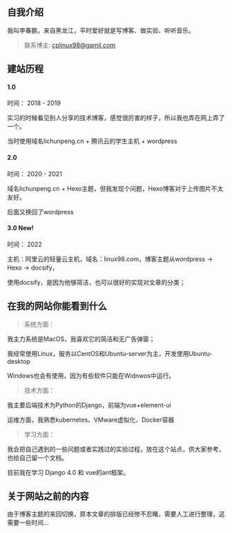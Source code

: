 ## 自我介绍

我叫李春鹏，来自黑龙江，平时爱好就是写博客、做实验、听听音乐。

> 联系博主: cplinux98@gamil.com

## 建站历程

<!-- tabs:start -->

#### **1.0**

时间： 2018 - 2019

实习的时候看见别人分享的技术博客，感觉很厉害的样子，所以我也弄在网上弄了一个。

当时使用域名lichunpeng.cn + 腾讯云的学生主机 + wordpress

#### **2.0**

时间： 2020 - 2021

域名lichunpeng.cn + Hexo主题，但我发现个问题，Hexo博客对于上传图片不太友好。

后面又换回了wordpress

#### **3.0 <span class="tab-badge">New!</span>**

时间： 2022

主机：阿里云的轻量云主机，域名：linux98.com，博客主题从wordpress -> Hexo -> docsify，

使用docsify，是因为他够简洁，也可以很好的实现对文章的分类；

<!-- tabs:end -->

## 在我的网站你能看到什么

> 系统方面：

我主力系统是MacOS，我喜欢它的简洁和无广告弹窗；

我经常使用Linux，服务以CentOS和Ubuntu-server为主，开发使用Ubuntu-desktop

Windows也会有使用，因为有些软件只能在Widnwos中运行。

> 技术方面：

我主要后端技术为Python的Django，前端为vue+element-ui

运维方面，我熟悉kubernetes、VMware虚拟化、Docker容器

> 学习方面：

我会把自己遇到的一些问题或者实践过的实验过程，放在这个站点，供大家参考，也给自己留一个文档。

目前我在学习 Django 4.0 和 vue的ant框架。

## 关于网站之前的内容

由于博客主题的来回切换，原本文章的排版已经惨不忍睹，需要人工进行整理，这需要一些时间...
